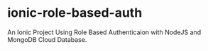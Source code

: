 # ionic-role-based-auth
An Ionic Project Using Role Based Authenticaion with NodeJS and MongoDB Cloud Database.
